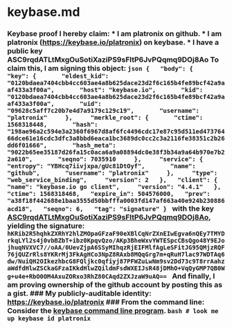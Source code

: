 # keybase.md
### Keybase proof  I hereby claim:    * I am platronix on github.   * I am platronix (https://keybase.io/platronix) on keybase.   * I have a public key ASC9rqdATLtMxgOuSotiXaziPS9sFltP6JvPQqmq9DOj8Ao  To claim this, I am signing this object:  ```json {   "body": {     "key": {       "eldest_kid": "0120bdaea7404cbb4cc603ae4a8b625dace23d2f6c165b4fe89bcf42a9aaf433a3f00a",       "host": "keybase.io",       "kid": "0120bdaea7404cbb4cc603ae4a8b625dace23d2f6c165b4fe89bcf42a9aaf433a3f00a",       "uid": "09628c5aff7c20b7e4d7a9179c129c19",       "username": "platronix"     },     "merkle_root": {       "ctime": 1568318448,       "hash": "198ae96a2c594e3a2360f6967d8af6fc4496cdc17e87c95d511ed47376466dce61e16cdc3dfc3a8bbd6eaca1bc3689dc0cc2c3a2116fe38351c2b26dd6f01666",       "hash_meta": "9022b65ee35187d26fa15c0aca6a9a08894dc0e38f3b34a9a64b970e7b22a610",       "seqno": 7035910     },     "service": {       "entropy": "YBHcq7iivjxpa/gUc81DtOyf",       "name": "github",       "username": "platronix"     },     "type": "web_service_binding",     "version": 2   },   "client": {     "name": "keybase.io go client",     "version": "4.4.1"   },   "ctime": 1568318468,   "expire_in": 504576000,   "prev": "a38f18f442688e1baa3555d50bbfffa0003fd147af663a40e924b230886acd18",   "seqno": 6,   "tag": "signature" } ```  with the key [ASC9rqdATLtMxgOuSotiXaziPS9sFltP6JvPQqmq9DOj8Ao](https://keybase.io/platronix), yielding the signature:  ``` hKRib2R5hqhkZXRhY2hlZMOpaGFzaF90eXBlCqNrZXnEIwEgva6nQEy7TMYDrkqLYl2s4j0vbBZbT+ibz0KpqvQzo/AKp3BheWxvYWTESpcCBsQgo48Y9EJojhuqNVXVC7//oAA/0UevZjpA6SSyMIhqzRjEIFMlfAgLeSFitJG95QMjzRQF76jQUZrRls8YKRrMj3FkAgHCo3NpZ8RAxb8MQqGrg7m+qRuH7lac97WDTAq6dw/NuiQH2OIkezhbcG8FQljkc0qfiyj87PFWZuLwNm9sv2Dd73c9T8rrAahzaWdfdHlwZSCkaGFzaIKkdHlwZQildmFsdWXEIJsR48jDMhO+VqQyGMP7QB0Wg+u4e+RbO0OM4AxuZORxo3RhZ80CAqd2ZXJzaW9uAQ==  ```  And finally, I am proving ownership of the github account by posting this as a gist.  ### My publicly-auditable identity:  https://keybase.io/platronix  ### From the command line:  Consider the [keybase command line program](https://keybase.io/download).  ```bash # look me up keybase id platronix ```

